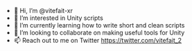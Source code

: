 - 👋 Hi, I’m @vitefait-xr
- 👀 I’m interested in Unity scripts
- 🌱 I’m currently learning how to write short and clean scripts
- 💞️ I’m looking to collaborate on making useful tools for Unity
- 📫 Reach out to me on Twitter https://twitter.com/vitefait_2

<!---
vitefait-xr/vitefait-xr is a ✨ special ✨ repository because its `README.md` (this file) appears on your GitHub profile.
You can click the Preview link to take a look at your changes.
--->
